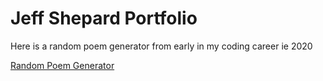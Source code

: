 # Jeff Shepard Portfolio

Here is a random poem generator from early in my coding career ie 2020

[Random Poem Generator](https://jeffshepard.dev)

